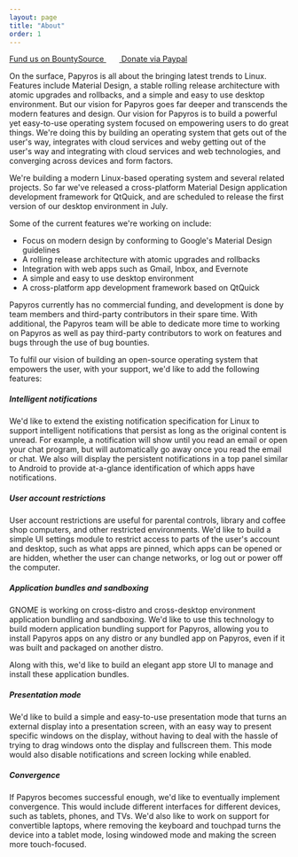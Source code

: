 ```yaml
---
layout: page
title: "About"
order: 1
---
```


<a class="waves-effect waves-light btn green lighten-1" href="https://www.bountysource.com/teams/papyros">
    Fund us on BountySource
</a>&nbsp;&nbsp;&nbsp;&nbsp;&nbsp;&nbsp;<a class="waves-effect waves-light btn blue lighten-1" href="https://www.paypal.com/cgi-bin/webscr?cmd=_s-xclick&hosted_button_id=SZ4BPY35QFP76">
    Donate via Paypal
</a>

<br/>

On the surface, Papyros is all about the bringing latest trends to Linux. Features include Material Design, a stable rolling release architecture with atomic upgrades and rollbacks, and a simple and easy to use desktop environment. But our vision for Papyros goes far deeper and transcends the modern features and design. Our vision for Papyros is to build a powerful yet easy-to-use operating system focused on empowering users to do great things. We're doing this by building an operating system that gets out of the user's way, integrates with cloud services and weby getting out of the user's way and integrating with cloud services and web technologies, and converging across devices and form factors.

We're building a modern Linux-based operating system and several related projects. So far we've released a cross-platform Material Design application development framework for QtQuick, and are scheduled to release the first version of our desktop environment in July.

Some of the current features we're working on include:

 * Focus on modern design by conforming to Google's Material Design guidelines
 * A rolling release architecture with atomic upgrades and rollbacks
 * Integration with web apps such as Gmail, Inbox, and Evernote
 * A simple and easy to use desktop environment
 * A cross-platform app development framework based on QtQuick

Papyros currently has no commercial funding, and development is done by team members and third-party contributors in their spare time. With additional, the Papyros team will be able to dedicate more time to working on Papyros as well as pay third-party contributors to work on features and bugs through the use of bug bounties. 

To fulfil our vision of building an open-source operating system that empowers the user, with your support, we'd like to add the following features:

##### Intelligent notifications

We'd like to extend the existing notification specification for Linux to support intelligent notifications that persist as long as the original content is unread. For example, a notification will show until you read an email or open your chat program, but will automatically go away once you read the email or chat. We also will display the persistent notifications in a top panel similar to Android to provide at-a-glance identification of which apps have notifications.

##### User account restrictions

User account restrictions are useful for parental controls, library and coffee shop computers, and other restricted environments. We'd like to build a simple UI settings module to restrict access to parts of the user's account and desktop, such as what apps are pinned, which apps can be opened or are hidden, whether the user can change networks, or log out or power off the computer.

##### Application bundles and sandboxing

GNOME is working on cross-distro and cross-desktop environment application bundling and sandboxing. We'd like to use this technology to build modern application bundling support for Papyros, allowing you to install Papyros apps on any distro or any bundled app on Papyros, even if it was built and packaged on another distro.

Along with this, we'd like to build an elegant app store UI to manage and install these application bundles.

##### Presentation mode

We'd like to build a simple and easy-to-use presentation mode that turns an external display into a presentation screen, with an easy way to present specific windows on the display, without having to deal with the hassle of trying to drag windows onto the display and fullscreen them. This mode would also disable notifications and screen locking while enabled.

##### Convergence

If Papyros becomes successful enough, we'd like to eventually implement convergence. This would include different interfaces for different devices, such as tablets, phones, and TVs. We'd also like to work on support for convertible laptops, where removing the keyboard and touchpad turns the device into a tablet mode, losing windowed mode and making the screen more touch-focused.